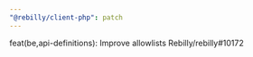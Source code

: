 ```yaml
---
"@rebilly/client-php": patch
---
```


feat(be,api-definitions): Improve allowlists Rebilly/rebilly#10172
